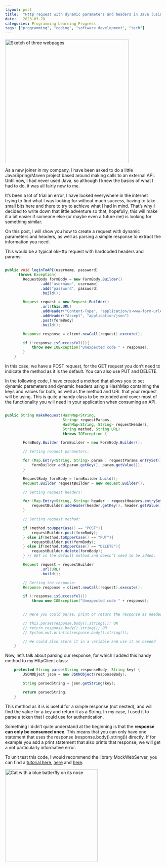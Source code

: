 ```yaml
---
layout: post
title:  "Http request with dynamic parameters and headers in Java (using okHttp)"
date:   2023-03-20
categories: Programming Learning Progress
tags: ["programming", "coding", "software development", "tech"]
---
```

 
<p><img src="/assets/images/hal-gatewood-tZc3vjPCk-Q-unsplash.jpg" alt="Sketch of three webpages" width="400"></p>

As a new joiner in my company, I have been asked to do a little Java/Spring/Maven project based around making calls to an external API. Until now, I had never used Java, so although I knew the basics of what I had to do, it was all fairly new to me.

 

It’s been a lot of trial an error, I have looked everywhere in the internet trying to find what I was looking for without much success, having to take small bits here and there to try to achieve what I had in mind. That’s why I decided to write down that little adventure so that, hopefully, this will make it a bit easier if someone else (or maybe even a future me) is looking for something similar.

 

On this post, I will show you how to create a request with dynamic parameters and headers, as well as parsing a simple response to extract the information you need. 

 

This would be a typical okHttp request with hardcoded headers and params:

 

```java

public void loginToAPI(username, password)
      throws Exception{
        RequestBody formBody = new FormBody.Builder()
                .add("username", username)
                .add("password", password)
                .build();

        Request request = new Request.Builder()
                .url(this.URL)
                .addHeader("Content-Type", "application/x-www-form-urlencoded")
                .addHeader("Accept", "application/json")
                .post(formBody)
                .build();

        Response response = client.newCall(request).execute();

        if (!response.isSuccessful()){
            throw new IOException("Unexpected code " + response);
        }
    }

```

In this case, we have a POST request, for the GET request you don’t need to indicate the method as it is the default. You can also use PUT and DELETE.

In the following code, I have created a method that allows you to set dynamic parameters and dynamic headers using a HashMap containing the keys and values for both, as well as the method and URL that your request will be using. This is quite a handy class to be extended and cover most of the functionality you will need in your application when consuming an API.

 

```java

public String makeRequest(HashMap<String, 
                          String> requestParams, 
                          HashMap<String, String> requestHeaders, 
                          String method, String URL) 
                          throws IOException {

        FormBody.Builder formBuilder = new FormBody.Builder();

        // Setting request parameters:

        for (Map.Entry<String, String> param : requestParams.entrySet()) {
            formBuilder.add(param.getKey(), param.getValue());
        }

        RequestBody formBody = formBuilder.build();
        Request.Builder requestBuilder = new Request.Builder();

        // Setting request headers:

        for (Map.Entry<String, String> header : requestHeaders.entrySet()) {
            requestBuilder.addHeader(header.getKey(), header.getValue());
        }

        // Setting request method:

        if (method.toUpperCase() == "POST"){
            requestBuilder.post(formBody);
        } else if(method.toUpperCase() == "PUT"){
            requestBuilder.put(formBody);
        } else if(method.toUpperCase() == "DELETE"){
            requestBuilder.delete(formBody);
        } // GET is the default method and doesn’t need to be added.

        Request request = requestBuilder
                .url(URL)
                .build();

        // Getting the response:
        Response response = client.newCall(request).execute();

        if (!response.isSuccessful())
            throw new IOException("Unexpected code " + response);

 
        // Here you could parse, print or return the response as needed, but remember the response can only be consumed directly ONCE:

        // this.parse(response.body().string()); OR
        // return response.body().string(); OR
        // System.out.println(response.body().string());

        // We could also store it in a variable and use it as needed
    }

```

Now, let’s talk about parsing our response, for which I added this handy method to my HttpClient class:

 
```java
    protected String parse(String responseBody, String key) {
        JSONObject json = new JSONObject(responseBody);

        String parsedString = json.getString(key);

        return parsedString;
    }

```

This method as it is is useful for a simple response (not nested), and will find the value for a key and return it as a String. In my case, I used it to parse a token that I could use for authentication.

 
Something I didn’t quite understand at the beginning is that the **response can only be consumed once**. This means that you can only have one statement that uses the response (response.body().string()) directly. If for example you add a print statement that also prints that response, we will get a not particularly informative error. 

 To unit test this code, I would recommend the library MockWebServer, you can find a [tutorial here](https://www.testim.io/blog/how-to-use-mockwebserver/), [here](https://github.com/square/okhttp/tree/master/mockwebserver) and [here](https://howtodoinjava.com/java/library/mockwebserver-junit-webclient/).


 <p><img src="/assets/karina-vorozheeva-rW-I87aPY5Y-unsplash.jpg" alt="Cat with a blue batterfly on its nose" width="300"></p>